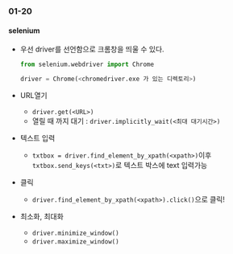 ### 01-20

#### selenium

- 우선 driver를 선언함으로 크롬창을 띄울 수 있다.

  ```python
  from selenium.webdriver import Chrome
  
  driver = Chrome(<chromedriver.exe 가 있는 디렉토리>)
  ```

- URL열기
  - `driver.get(<URL>)`
  - 열릴 때 까지 대기 : `driver.implicitly_wait(<최대 대기시간>)`
- 텍스트 입력
  - `txtbox = driver.find_element_by_xpath(<xpath>)`이후 `txtbox.send_keys(<txt>)`로 텍스트 박스에 text 입력가능
- 클릭
  - `driver.find_element_by_xpath(<xpath>).click()`으로 클릭!

- 최소화, 최대화

  - `driver.minimize_window()`
  - `driver.maximize_window()`

  

